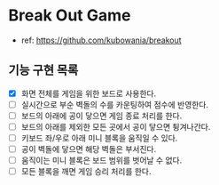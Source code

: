 # Break Out Game

- ref: https://github.com/kubowania/breakout

## 기능 구현 목록

- [x] 화면 전체를 게임을 위한 보드로 사용한다.
- [ ] 실시간으로 부순 벽돌의 수를 카운팅하여 점수에 반영한다.
- [ ] 보드의 아래에 공이 닿으면 게임 종료 처리를 한다.
- [ ] 보드의 아래를 제외한 모든 곳에서 공이 닿으면 튕겨나간다.
- [ ] 키보드 좌/우로 아래 미니 블록을 움직일 수 있다.
- [ ] 공이 벽돌에 닿으면 해당 벽돌은 부서진다.
- [ ] 움직이는 미니 블록은 보드 범위를 벗어날 수 없다.
- [ ] 모든 블록을 깨면 게임 승리 처리를 한다.
